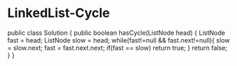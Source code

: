 # LinkedList-Cycle

public class Solution {
    public boolean hasCycle(ListNode head) {
     ListNode fast = head;
     ListNode slow = head;
        while(fast!=null && fast.next!=null){
            slow = slow.next;
            fast = fast.next.next;
            if(fast == slow)
                return true;
        }
        return false;
    }
}
